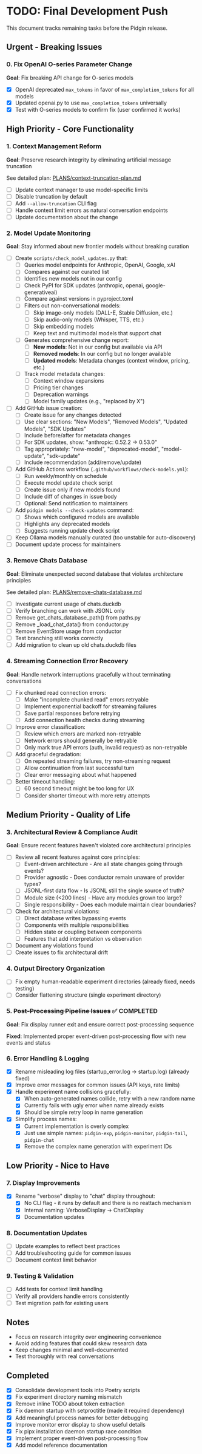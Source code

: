 # TODO: Final Development Push

This document tracks remaining tasks before the Pidgin release.

## Urgent - Breaking Issues

### 0. Fix OpenAI O-series Parameter Change
**Goal**: Fix breaking API change for O-series models

- [x] OpenAI deprecated `max_tokens` in favor of `max_completion_tokens` for all models
- [x] Updated openai.py to use `max_completion_tokens` universally
- [x] Test with O-series models to confirm fix (user confirmed it works)

## High Priority - Core Functionality

### 1. Context Management Reform
**Goal**: Preserve research integrity by eliminating artificial message truncation

See detailed plan: [PLANS/context-truncation-plan.md](PLANS/context-truncation-plan.md)

- [ ] Update context manager to use model-specific limits
- [ ] Disable truncation by default
- [ ] Add `--allow-truncation` CLI flag  
- [ ] Handle context limit errors as natural conversation endpoints
- [ ] Update documentation about the change

### 2. Model Update Monitoring
**Goal**: Stay informed about new frontier models without breaking curation

- [ ] Create `scripts/check_model_updates.py` that:
  - [ ] Queries model endpoints for Anthropic, OpenAI, Google, xAI
  - [ ] Compares against our curated list
  - [ ] Identifies new models not in our config
  - [ ] Check PyPI for SDK updates (anthropic, openai, google-generativeai)
  - [ ] Compare against versions in pyproject.toml
  - [ ] Filters out non-conversational models:
    - [ ] Skip image-only models (DALL-E, Stable Diffusion, etc.)
    - [ ] Skip audio-only models (Whisper, TTS, etc.)
    - [ ] Skip embedding models
    - [ ] Keep text and multimodal models that support chat
  - [ ] Generates comprehensive change report:
    - [ ] **New models**: Not in our config but available via API
    - [ ] **Removed models**: In our config but no longer available
    - [ ] **Updated models**: Metadata changes (context window, pricing, etc.)
  - [ ] Track model metadata changes:
    - [ ] Context window expansions
    - [ ] Pricing tier changes
    - [ ] Deprecation warnings
    - [ ] Model family updates (e.g., "replaced by X")
- [ ] Add GitHub issue creation:
  - [ ] Create issue for any changes detected
  - [ ] Use clear sections: "New Models", "Removed Models", "Updated Models", "SDK Updates"
  - [ ] Include before/after for metadata changes
  - [ ] For SDK updates, show: "anthropic: 0.52.2 → 0.53.0"
  - [ ] Tag appropriately: "new-model", "deprecated-model", "model-update", "sdk-update"
  - [ ] Include recommendation (add/remove/update)
- [ ] Add GitHub Actions workflow (`.github/workflows/check-models.yml`):
  - [ ] Run weekly/monthly on schedule
  - [ ] Execute model update check script
  - [ ] Create issue only if new models found
  - [ ] Include diff of changes in issue body
  - [ ] Optional: Send notification to maintainers
- [ ] Add `pidgin models --check-updates` command:
  - [ ] Shows which configured models are available
  - [ ] Highlights any deprecated models
  - [ ] Suggests running update check script
- [ ] Keep Ollama models manually curated (too unstable for auto-discovery)
- [ ] Document update process for maintainers

### 3. Remove Chats Database
**Goal**: Eliminate unexpected second database that violates architecture principles

See detailed plan: [PLANS/remove-chats-database.md](PLANS/remove-chats-database.md)

- [ ] Investigate current usage of chats.duckdb
- [ ] Verify branching can work with JSONL only
- [ ] Remove get_chats_database_path() from paths.py
- [ ] Remove _load_chat_data() from conductor.py
- [ ] Remove EventStore usage from conductor
- [ ] Test branching still works correctly
- [ ] Add migration to clean up old chats.duckdb files

### 4. Streaming Connection Error Recovery
**Goal**: Handle network interruptions gracefully without terminating conversations

- [ ] Fix chunked read connection errors:
  - [ ] Make "incomplete chunked read" errors retryable
  - [ ] Implement exponential backoff for streaming failures
  - [ ] Save partial responses before retrying
  - [ ] Add connection health checks during streaming
- [ ] Improve error classification:
  - [ ] Review which errors are marked non-retryable
  - [ ] Network errors should generally be retryable
  - [ ] Only mark true API errors (auth, invalid request) as non-retryable
- [ ] Add graceful degradation:
  - [ ] On repeated streaming failures, try non-streaming request
  - [ ] Allow continuation from last successful turn
  - [ ] Clear error messaging about what happened
- [ ] Better timeout handling:
  - [ ] 60 second timeout might be too long for UX
  - [ ] Consider shorter timeout with more retry attempts

## Medium Priority - Quality of Life

### 3. Architectural Review & Compliance Audit
**Goal**: Ensure recent features haven't violated core architectural principles

- [ ] Review all recent features against core principles:
  - [ ] Event-driven architecture - Are all state changes going through events?
  - [ ] Provider agnostic - Does conductor remain unaware of provider types?
  - [ ] JSONL-first data flow - Is JSONL still the single source of truth?
  - [ ] Module size (<200 lines) - Have any modules grown too large?
  - [ ] Single responsibility - Does each module maintain clear boundaries?
- [ ] Check for architectural violations:
  - [ ] Direct database writes bypassing events
  - [ ] Components with multiple responsibilities
  - [ ] Hidden state or coupling between components
  - [ ] Features that add interpretation vs observation
- [ ] Document any violations found
- [ ] Create issues to fix architectural drift

### 4. Output Directory Organization
- [ ] Fix empty human-readable experiment directories (already fixed, needs testing)
- [ ] Consider flattening structure (single experiment directory)

### 5. ~~Post-Processing Pipeline Issues~~ ✅ COMPLETED
**Goal**: Fix display runner exit and ensure correct post-processing sequence

**Fixed**: Implemented proper event-driven post-processing flow with new events and status

### 6. Error Handling & Logging
- [x] Rename misleading log files (startup_error.log → startup.log) (already fixed)
- [x] Improve error messages for common issues (API keys, rate limits)
- [x] Handle experiment name collisions gracefully:
  - [x] When auto-generated names collide, retry with a new random name
  - [x] Currently fails with ugly error when name already exists
  - [x] Should be simple retry loop in name generation
- [x] Simplify process names:
  - [x] Current implementation is overly complex
  - [x] Just use simple names: `pidgin-exp`, `pidgin-monitor`, `pidgin-tail`, `pidgin-chat`
  - [x] Remove the complex name generation with experiment IDs

## Low Priority - Nice to Have

### 7. Display Improvements
- [x] Rename "verbose" display to "chat" display throughout:
  - [x] No CLI flag - it runs by default and there is no reattach mechanism
  - [x] Internal naming: VerboseDisplay → ChatDisplay
  - [x] Documentation updates

### 8. Documentation Updates
- [ ] Update examples to reflect best practices
- [ ] Add troubleshooting guide for common issues
- [ ] Document context limit behavior

### 9. Testing & Validation
- [ ] Add tests for context limit handling
- [ ] Verify all providers handle errors consistently
- [ ] Test migration path for existing users

## Notes

- Focus on research integrity over engineering convenience
- Avoid adding features that could skew research data
- Keep changes minimal and well-documented
- Test thoroughly with real conversations

## Completed
- [x] Consolidate development tools into Poetry scripts
- [x] Fix experiment directory naming mismatch
- [x] Remove inline TODO about token extraction
- [x] Fix daemon startup with setproctitle (made it required dependency)
- [x] Add meaningful process names for better debugging
- [x] Improve monitor error display to show useful details
- [x] Fix pipx installation daemon startup race condition
- [x] Implement proper event-driven post-processing flow
- [x] Add model reference documentation